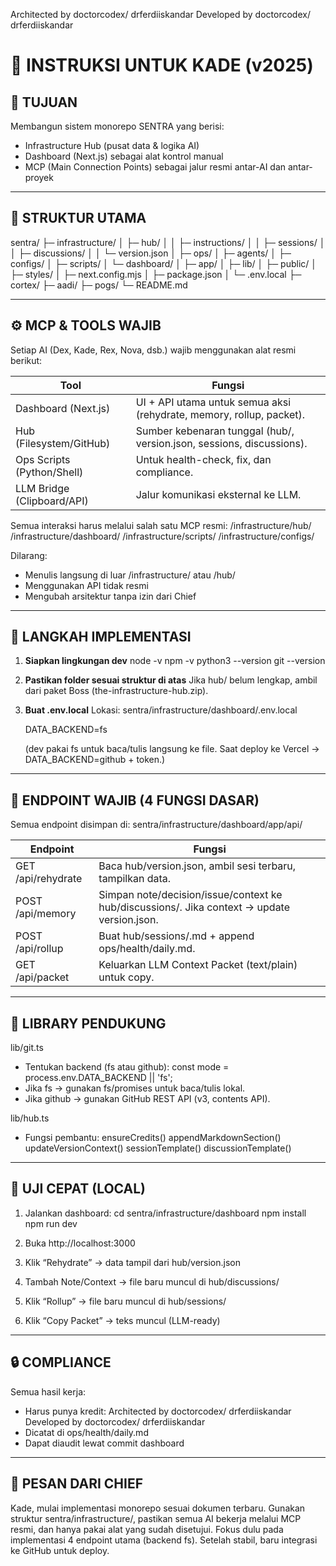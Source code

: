 Architected by doctorcodex/ drferdiiskandar
Developed by doctorcodex/ drferdiiskandar

# 📘 INSTRUKSI UNTUK KADE (v2025)

## 🎯 TUJUAN
Membangun sistem monorepo SENTRA yang berisi:
- Infrastructure Hub (pusat data & logika AI)
- Dashboard (Next.js) sebagai alat kontrol manual
- MCP (Main Connection Points) sebagai jalur resmi antar-AI dan antar-proyek

---

## 🧱 STRUKTUR UTAMA
sentra/
├─ infrastructure/
│  ├─ hub/
│  │  ├─ instructions/
│  │  ├─ sessions/
│  │  ├─ discussions/
│  │  └─ version.json
│  ├─ ops/
│  ├─ agents/
│  ├─ configs/
│  ├─ scripts/
│  └─ dashboard/
│     ├─ app/
│     ├─ lib/
│     ├─ public/
│     ├─ styles/
│     ├─ next.config.mjs
│     ├─ package.json
│     └─ .env.local
├─ cortex/
├─ aadi/
├─ pogs/
└─ README.md

---

## ⚙️ MCP & TOOLS WAJIB

Setiap AI (Dex, Kade, Rex, Nova, dsb.) wajib menggunakan alat resmi berikut:

| Tool | Fungsi |
|------|---------|
| Dashboard (Next.js) | UI + API utama untuk semua aksi (rehydrate, memory, rollup, packet). |
| Hub (Filesystem/GitHub) | Sumber kebenaran tunggal (hub/, version.json, sessions, discussions). |
| Ops Scripts (Python/Shell) | Untuk health-check, fix, dan compliance. |
| LLM Bridge (Clipboard/API) | Jalur komunikasi eksternal ke LLM. |

Semua interaksi harus melalui salah satu MCP resmi:
/infrastructure/hub/
/infrastructure/dashboard/
/infrastructure/scripts/
/infrastructure/configs/

Dilarang:
- Menulis langsung di luar /infrastructure/ atau /hub/
- Menggunakan API tidak resmi
- Mengubah arsitektur tanpa izin dari Chief

---

## 🧩 LANGKAH IMPLEMENTASI

1. **Siapkan lingkungan dev**
   node -v
   npm -v
   python3 --version
   git --version

2. **Pastikan folder sesuai struktur di atas**
   Jika hub/ belum lengkap, ambil dari paket Boss (the-infrastructure-hub.zip).

3. **Buat .env.local**
   Lokasi: sentra/infrastructure/dashboard/.env.local

   DATA_BACKEND=fs

   (dev pakai fs untuk baca/tulis langsung ke file. Saat deploy ke Vercel → DATA_BACKEND=github + token.)

---

## 🧠 ENDPOINT WAJIB (4 FUNGSI DASAR)

Semua endpoint disimpan di:
sentra/infrastructure/dashboard/app/api/

| Endpoint | Fungsi |
|-----------|--------|
| GET /api/rehydrate | Baca hub/version.json, ambil sesi terbaru, tampilkan data. |
| POST /api/memory | Simpan note/decision/issue/context ke hub/discussions/. Jika context → update version.json. |
| POST /api/rollup | Buat hub/sessions/<date>.md + append ops/health/daily.md. |
| GET /api/packet | Keluarkan LLM Context Packet (text/plain) untuk copy. |

---

## 📁 LIBRARY PENDUKUNG

lib/git.ts
- Tentukan backend (fs atau github):
  const mode = process.env.DATA_BACKEND || 'fs';
- Jika fs → gunakan fs/promises untuk baca/tulis lokal.
- Jika github → gunakan GitHub REST API (v3, contents API).

lib/hub.ts
- Fungsi pembantu:
  ensureCredits()
  appendMarkdownSection()
  updateVersionContext()
  sessionTemplate()
  discussionTemplate()

---

## 🧩 UJI CEPAT (LOCAL)

1. Jalankan dashboard:
   cd sentra/infrastructure/dashboard
   npm install
   npm run dev

2. Buka http://localhost:3000

3. Klik “Rehydrate” → data tampil dari hub/version.json
4. Tambah Note/Context → file baru muncul di hub/discussions/
5. Klik “Rollup” → file baru muncul di hub/sessions/
6. Klik “Copy Packet” → teks muncul (LLM-ready)

---

## 🔒 COMPLIANCE

Semua hasil kerja:
- Harus punya kredit:
  Architected by doctorcodex/ drferdiiskandar
  Developed by doctorcodex/ drferdiiskandar
- Dicatat di ops/health/daily.md
- Dapat diaudit lewat commit dashboard

---

## 💬 PESAN DARI CHIEF

Kade, mulai implementasi monorepo sesuai dokumen terbaru.
Gunakan struktur sentra/infrastructure/, pastikan semua AI bekerja melalui MCP resmi,
dan hanya pakai alat yang sudah disetujui.
Fokus dulu pada implementasi 4 endpoint utama (backend fs).
Setelah stabil, baru integrasi ke GitHub untuk deploy.
